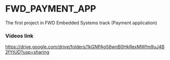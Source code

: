 # FWD_PAYMENT_APP
The first project in FWD Embedded Systems track (Payment application)

### Videos link
https://drive.google.com/drive/folders/1kGNPAg58wnB0HkRexMWfm9uJ4B2fYtUD?usp=sharing
